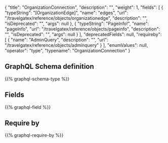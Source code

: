 {
  "title": "OrganizationConnection",
  "description": "",
  "weight": 1,
  "fields": [
    {
      "typeString": "[OrganizationEdge]",
      "name": "edges",
      "url": "/travelgatex/reference/objects/organizationedge",
      "description": "",
      "isDeprecated": "",
      "args": null
    },
    {
      "typeString": "PageInfo!",
      "name": "pageInfo",
      "url": "/travelgatex/reference/objects/pageinfo",
      "description": "",
      "isDeprecated": "",
      "args": null
    }
  ],
  "deprecatedFields": null,
  "requireby": [
    {
      "name": "AdminQuery",
      "description": "",
      "url": "/travelgatex/reference/objects/adminquery"
    }
  ],
  "enumValues": null,
  "operator": "type",
  "typename": "OrganizationConnection"
}
## GraphQL Schema definition

{{% graphql-schema-type %}}

## Fields

{{% graphql-field %}}

## Require by

{{% graphql-require-by %}}
